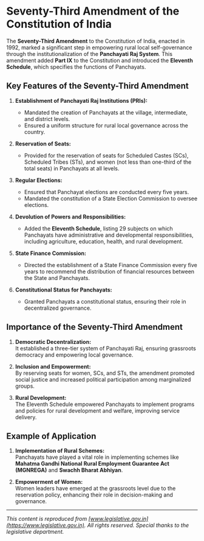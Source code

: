 # Seventy-Third Amendment of the Constitution of India

The **Seventy-Third Amendment** to the Constitution of India, enacted in 1992, marked a significant step in empowering rural local self-governance through the institutionalization of the **Panchayati Raj System**. This amendment added **Part IX** to the Constitution and introduced the **Eleventh Schedule**, which specifies the functions of Panchayats.

## Key Features of the Seventy-Third Amendment

1. **Establishment of Panchayati Raj Institutions (PRIs):**  
   - Mandated the creation of Panchayats at the village, intermediate, and district levels.  
   - Ensured a uniform structure for rural local governance across the country.

2. **Reservation of Seats:**  
   - Provided for the reservation of seats for Scheduled Castes (SCs), Scheduled Tribes (STs), and women (not less than one-third of the total seats) in Panchayats at all levels.

3. **Regular Elections:**  
   - Ensured that Panchayat elections are conducted every five years.  
   - Mandated the constitution of a State Election Commission to oversee elections.

4. **Devolution of Powers and Responsibilities:**  
   - Added the **Eleventh Schedule**, listing 29 subjects on which Panchayats have administrative and developmental responsibilities, including agriculture, education, health, and rural development.

5. **State Finance Commission:**  
   - Directed the establishment of a State Finance Commission every five years to recommend the distribution of financial resources between the State and Panchayats.

6. **Constitutional Status for Panchayats:**  
   - Granted Panchayats a constitutional status, ensuring their role in decentralized governance.

## Importance of the Seventy-Third Amendment

1. **Democratic Decentralization:**  
   It established a three-tier system of Panchayati Raj, ensuring grassroots democracy and empowering local governance.

2. **Inclusion and Empowerment:**  
   By reserving seats for women, SCs, and STs, the amendment promoted social justice and increased political participation among marginalized groups.

3. **Rural Development:**  
   The Eleventh Schedule empowered Panchayats to implement programs and policies for rural development and welfare, improving service delivery.

## Example of Application

1. **Implementation of Rural Schemes:**  
   Panchayats have played a vital role in implementing schemes like **Mahatma Gandhi National Rural Employment Guarantee Act (MGNREGA)** and **Swachh Bharat Abhiyan**.

2. **Empowerment of Women:**  
   Women leaders have emerged at the grassroots level due to the reservation policy, enhancing their role in decision-making and governance.

---

*This content is reproduced from [www.legislative.gov.in](https://www.legislative.gov.in). All rights reserved. Special thanks to the legislative department.*
